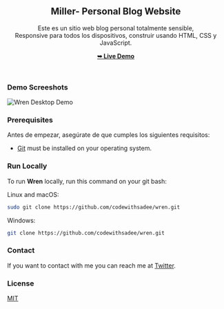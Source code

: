 <div align="center">
  
  

  <br />
  <br />

  <h2 align="center">Miller- Personal Blog Website</h2>

   Este es un sitio web blog personal totalmente sensible, <br />Responsive para todos los dispositivos, construir usando HTML, CSS y JavaScript.

  <a href="https://codewithsadee.github.io/wren/"><strong>➥ Live Demo</strong></a>

</div>

<br />

### Demo Screeshots

![Wren Desktop Demo](./readme-images/desktop.png "Desktop Demo")

### Prerequisites

Antes de empezar, asegúrate de que cumples los siguientes requisitos:

* [Git](https://git-scm.com/downloads "Download Git") must be installed on your operating system.

### Run Locally

To run **Wren** locally, run this command on your git bash:

Linux and macOS:

```bash
sudo git clone https://github.com/codewithsadee/wren.git
```

Windows:

```bash
git clone https://github.com/codewithsadee/wren.git
```

### Contact

If you want to contact with me you can reach me at [Twitter](https://www.twitter.com/codewithsadee).

### License

[MIT](https://choosealicense.com/licenses/mit/)
